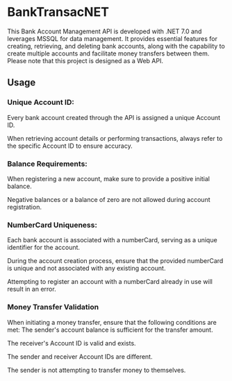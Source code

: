 # BankTransacNET
This Bank Account Management API is developed with .NET 7.0 and leverages MSSQL for data management.
It provides essential features for creating, retrieving, and deleting bank accounts, along with the capability to create multiple accounts and facilitate money transfers between them.
Please note that this project is designed as a Web API.


## Usage


### Unique Account ID:
Every bank account created through the API is assigned a unique Account ID. 

When retrieving account details or performing transactions, always refer to the specific Account ID to ensure accuracy.

### Balance Requirements:
When registering a new account, make sure to provide a positive initial balance.

Negative balances or a balance of zero are not allowed during account registration.

### NumberCard Uniqueness:
Each bank account is associated with a numberCard, serving as a unique identifier for the account.

During the account creation process, ensure that the provided numberCard is unique and not associated with any existing account.

Attempting to register an account with a numberCard already in use will result in an error.

### Money Transfer Validation
When initiating a money transfer, ensure that the following conditions are met:
The sender's account balance is sufficient for the transfer amount.

The receiver's Account ID is valid and exists.

The sender and receiver Account IDs are different.

The sender is not attempting to transfer money to themselves.
